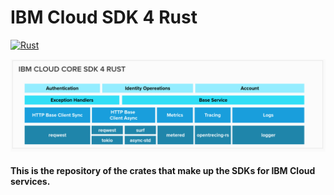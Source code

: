 # IBM Cloud SDK 4 Rust
[![Rust](https://github.com/rogeriob2br/ibmcloud-core/actions/workflows/rust.yml/badge.svg)](https://github.com/rogeriob2br/ibmcloud-core/actions/workflows/rust.yml)


![img.png](img.png)
#### This is the repository of the crates that make up the SDKs for IBM Cloud services.
